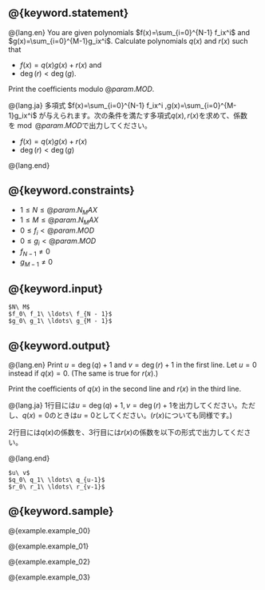 ## @{keyword.statement}

@{lang.en}
You are given polynomials $f(x)=\sum_{i=0}^{N-1} f_ix^i$ and $g(x)=\sum_{i=0}^{M-1}g_ix^i$. Calculate polynomials $q(x)$ and $r(x)$ such that 

- $f(x) = q(x)g(x) + r(x)$ and 
- $\deg(r) \lt \deg(g)$. 

Print the coefficients modulo $@{param.MOD}$.

@{lang.ja}
多項式 $f(x)=\sum_{i=0}^{N-1} f_ix^i ,g(x)=\sum_{i=0}^{M-1}g_ix^i$ が与えられます。次の条件を満たす多項式$q(x),r(x)$を求めて、係数を$\bmod @{param.MOD}$で出力してください。

- $f(x) = q(x)g(x) + r(x)$
- $\deg(r) \lt \deg(g)$

@{lang.end}

## @{keyword.constraints}

- $1 \leq N \leq @{param.N_MAX}$
- $1 \leq M \leq @{param.N_MAX}$
- $0 \leq f_i < @{param.MOD}$
- $0 \leq g_i < @{param.MOD}$
- $f_{N-1} \neq 0$
- $g_{M-1} \neq 0$  

## @{keyword.input}

```
$N\ M$
$f_0\ f_1\ \ldots\ f_{N - 1}$
$g_0\ g_1\ \ldots\ g_{M - 1}$
```

## @{keyword.output}

@{lang.en}
Print $u=\deg(q)+1$ and $v=\deg(r)+1$ in the first line. Let $u = 0$ instead if $q(x) = 0$. (The same is true for $r(x)$.)

Print the coefficients of $q(x)$ in the second line and $r(x)$ in the third line.

@{lang.ja}
1行目には$u = \deg(q) + 1, v = \deg(r) + 1$を出力してください。ただし、$q(x) = 0$のときは$u = 0$としてください。($r(x)$についても同様です。)

2行目には$q(x)$の係数を、3行目には$r(x)$の係数を以下の形式で出力してください。

@{lang.end}

```
$u\ v$
$q_0\ q_1\ \ldots\ q_{u-1}$
$r_0\ r_1\ \ldots\ r_{v-1}$
```

## @{keyword.sample}

@{example.example_00}

@{example.example_01}

@{example.example_02}

@{example.example_03}
